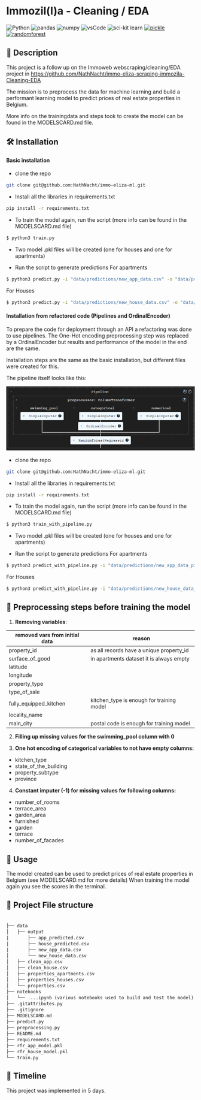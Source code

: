 # Immozil(l)a - Cleaning / EDA 
![Python](https://img.shields.io/badge/python-3670A0?style=for-the-badge&logo=python&logoColor=ffdd54)
![pandas](https://img.shields.io/badge/Pandas-2C2D72?style=for-the-badge&logo=pandas&logoColor=white)
![numpy](https://img.shields.io/badge/Numpy-777BB4?style=for-the-badge&logo=numpy&logoColor=white)
![vsCode](https://img.shields.io/badge/VSCode-0078D4?style=for-the-badge&logo=visual%20studio%20code&logoColor=white)
![sci-kit learn](https://img.shields.io/badge/scikit_learn-F7931E?style=for-the-badge&logo=scikit-learn&logoColor=white)
[![pickle](https://img.shields.io/badge/pickle-Python%20Package-blue)](https://docs.python.org/3/library/pickle.html)
[![randomforest](https://img.shields.io/badge/randomforest-Python%20Package-green)](https://scikit-learn.org/stable/modules/generated/sklearn.ensemble.RandomForestClassifier.html)


## 📖 Description
This project is a follow up on the Immoweb webscraping/cleaning/EDA project in https://github.com/NathNacht/immo-eliza-scraping-immozila-Cleaning-EDA

The mission is to preprocess the data for machine learning and build a performant learning model to predict prices of real estate properties in Belgium.

More info on the trainingdata and steps took to create the model can be found in the MODELSCARD.md file.


## 🛠 Installation

#### Basic installation

* clone the repo
```bash
git clone git@github.com:NathNacht/immo-eliza-ml.git
```

* Install all the libraries in requirements.txt
```bash
pip install -r requirements.txt
```

* To train the model again, run the script (more info can be found in the MODELSCARD.md file)
```bash
$ python3 train.py
```

* Two model .pkl files will be created (one for houses and one for apartments)

* Run the script to generate predictions
For apartments
```bash
$ python3 predict.py -i "data/predictions/new_app_data.csv" -o "data/predictions/app_predicted.csv" -p "app"
```
For Houses
```bash
$ python3 predict.py -i "data/predictions/new_house_data.csv" -o "data/predictions/house_predicted.csv" -p "house"
```

#### Installation from refactored code (Pipelines and OrdinalEncoder)

To prepare the code for deployment through an API a refactoring was done to use pipelines.
The One-Hot encoding preprocessing step was replaced by a OrdinalEncoder but results and performance of the model in the end are the same. 

Installation steps are the same as the basic installation, but different files were created for this.

The pipeline itself looks like this:

![alt text](image.png)

* clone the repo
```bash
git clone git@github.com:NathNacht/immo-eliza-ml.git
```

* Install all the libraries in requirements.txt
```bash
pip install -r requirements.txt
```

* To train the model again, run the script (more info can be found in the MODELSCARD.md file)
```bash
$ python3 train_with_pipeline.py
```

* Two model .pkl files will be created (one for houses and one for apartments)

* Run the script to generate predictions
For apartments
```bash
$ python3 predict_with_pipeline.py -i "data/predictions/new_app_data_pipeline.csv" -o "data/predictions/app_predicted_pipeline.csv" -p "app"
```
For Houses
```bash
$ python3 predict_with_pipeline.py -i "data/predictions/new_house_data_pipeline.csv" -o "data/predictions/house_predicted_pipeline.csv" -p "house"
```



## 👾 Preprocessing steps before training the model
1. **Removing variables**:
   
| removed vars from initial data | reason                                    |
|--------------------------------|-------------------------------------------|
| property_id                    | as all records have a unique property_id  |
| surface_of_good                | in apartments dataset it is always empty  |
| latitude                       |                                           |
| longitude                      |                                           |
| property_type                  |                                           |
| type_of_sale                   |                                           |
| fully_equipped_kitchen         | kitchen_type is enough for training model |                                           |
| locality_name                  |                                           |
| main_city                      | postal code is enough for training model  |

2. **Filling up missing values for the swimming_pool column with 0**

3. **One hot encoding of categorical variables to not have empty columns:**
- kitchen_type
- state_of_the_building
- property_subtype
- province

4. **Constant imputer (-1) for missing values for following columns:**
- number_of_rooms
- terrace_area
- garden_area
- furnished
- garden
- terrace
- number_of_facades

## 🚀 Usage

The model created can be used to predict prices of real estate properties in Belgium (see MODELSCARD.md for more details)
When training the model again you see the scores in the terminal.

## 🤖 Project File structure
```

├── data
│   ├── output
|       ├── app_predicted.csv
|       ├── house_predicted.csv
|       ├── new_app_data.csv
│       └── new_house_data.csv
│   ├── clean_app.csv
│   ├── clean_house.csv
│   ├── properties_apartments.csv
│   ├── properties_houses.csv
│   └── properties.csv
├── notebooks
│   └── ....ipynb (various notebooks used to build and test the model)
├── .gitattributes.py
├── .gitignore
├── MODELSCARD.md
├── predict.py
├── preprocessing.py
├── README.md
├── requirements.txt
├── rfr_app_model.pkl
├── rfr_house_model.pkl
└── train.py
```


## 📜 Timeline

This project was implemented in 5 days.
